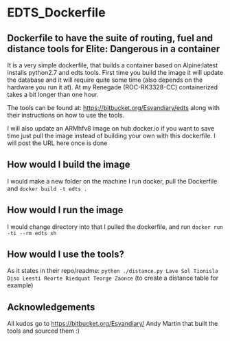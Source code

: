 # EDTS_Dockerfile
## Dockerfile to have the suite of routing, fuel and distance tools for Elite: Dangerous in a container

It is a very simple dockerfile, that builds a container based on Alpine:latest installs python2.7 and edts tools.
First time you build the image it will update the database and it will require quite some time (also depends on the hardware you run it at). At my Renegade (ROC-RK3328-CC) containerized takes a bit longer than one hour. 

The tools can be found at: https://bitbucket.org/Esvandiary/edts along with their instructions on how to use the tools.

I will also update an ARMhfv8 image on hub.docker.io if you want to save time just pull the image instead of building your own with this dockerfile. I will post the URL here once is done

## How would I build the image
I would make a new folder on the machine I run docker, pull the Dockerfile and `docker build -t edts .` 
## How would I run the image
I would change directory into that I pulled the dockerfile, and run `docker run -ti --rm edts sh`
## How would I use the tools?
As it states in their repo/readme: `python ./distance.py Lave Sol Tionisla Diso Leesti Reorte Riedquat Teorge Zaonce` 
(to create a distance table for example)
## Acknowledgements 
All kudos go to https://bitbucket.org/Esvandiary/ Andy Martin that built the tools and sourced them :) 

